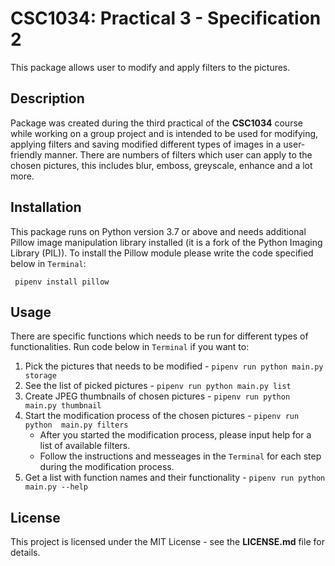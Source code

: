 # CSC1034: Practical 3 - Specification 2
This package allows user to modify and apply filters to the pictures.
## Description
Package was created during the third practical of the **CSC1034** course 
while working on a group project and  is intended to be used for modifying, 
applying filters and saving modified different types of images in a user-friendly 
manner. There are numbers of filters which user can apply to the chosen pictures, 
this includes blur, emboss, greyscale, enhance and a lot more.

## Installation
This package runs on Python version 3.7 or above and needs additional Pillow 
image manipulation library installed (it is a fork of the Python Imaging Library 
(PIL)). To install the Pillow module please write the code specified below in 
```Terminal```:
```
 pipenv install pillow 
```
## Usage
There are specific functions which needs to be run for different types of 
functionalities. Run code below in ```Terminal``` if you want to:
 1. Pick the pictures that needs to be modified - ```pipenv run python main.py storage```
 2. See the list of picked pictures - ```pipenv run python main.py list```
 3. Create JPEG thumbnails of chosen pictures - ```pipenv run python main.py thumbnail```
 4. Start the modification process of the chosen pictures - ```pipenv run python 
 main.py filters```
    * After you started the modification process, please input help for a list of 
    available filters.
    * Follow the instructions and messeages in the ```Terminal``` for each step 
    during the modification process.
 5. Get a list with function names and their functionality - ```pipenv run python 
 main.py --help```
## License
This project is licensed under the MIT License - see the **LICENSE.md** file for
details.

